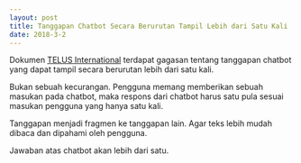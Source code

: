 ```yaml
---
layout: post
title: Tanggapan Chatbot Secara Berurutan Tampil Lebih dari Satu Kali
date: 2018-3-2
---
```

Dokumen [TELUS International](https://www.telusinternational.com/media/10-Grammar-Rules-for-Chat-Agents_TELUS-Intl_v2015.pdf) terdapat gagasan tentang tanggapan chatbot yang dapat tampil secara berurutan lebih dari satu kali.

Bukan sebuah kecurangan. Pengguna memang memberikan sebuah masukan pada chatbot, maka respons dari chatbot harus satu pula sesuai masukan pengguna yang hanya satu kali.

Tanggapan menjadi fragmen ke tanggapan lain. Agar teks lebih mudah dibaca dan dipahami oleh pengguna.

Jawaban atas chatbot akan lebih dari satu.
